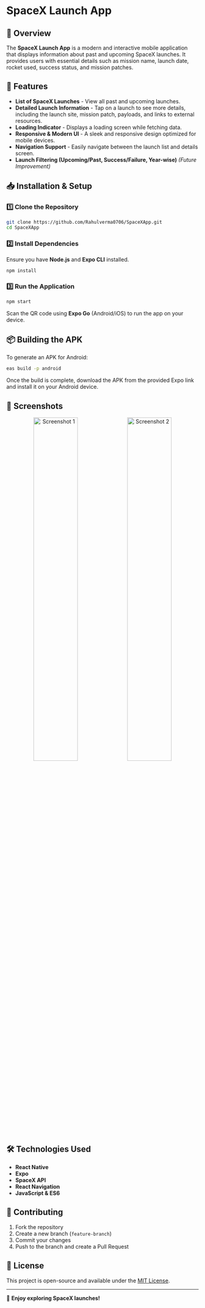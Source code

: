# SpaceX Launch App

## 🚀 Overview
The **SpaceX Launch App** is a modern and interactive mobile application that displays information about past and upcoming SpaceX launches. It provides users with essential details such as mission name, launch date, rocket used, success status, and mission patches.

## 📱 Features
- **List of SpaceX Launches** - View all past and upcoming launches.
- **Detailed Launch Information** - Tap on a launch to see more details, including the launch site, mission patch, payloads, and links to external resources.
- **Loading Indicator** - Displays a loading screen while fetching data.
- **Responsive & Modern UI** - A sleek and responsive design optimized for mobile devices.
- **Navigation Support** - Easily navigate between the launch list and details screen.
- **Launch Filtering (Upcoming/Past, Success/Failure, Year-wise)** *(Future Improvement)*

## 📥 Installation & Setup
### 1️⃣ Clone the Repository
```sh
git clone https://github.com/Rahulverma0706/SpaceXApp.git
cd SpaceXApp
```

### 2️⃣ Install Dependencies
Ensure you have **Node.js** and **Expo CLI** installed.
```sh
npm install
```

### 3️⃣ Run the Application
```sh
npm start
```
Scan the QR code using **Expo Go** (Android/iOS) to run the app on your device.

## 📦 Building the APK
To generate an APK for Android:
```sh
eas build -p android
```
Once the build is complete, download the APK from the provided Expo link and install it on your Android device.

## 📸 Screenshots 
<p align="center">
  <img src="https://github.com/user-attachments/assets/6372bb4b-d747-45f7-b9fa-63b06a25934b" alt="Screenshot 1" width="48%">
  <img src="https://github.com/user-attachments/assets/65390643-edf5-4558-a4c5-e30a36ce2cc9" alt="Screenshot 2" width="48%">
</p>


## 🛠 Technologies Used
- **React Native**
- **Expo**
- **SpaceX API**
- **React Navigation**
- **JavaScript & ES6**

## 📌 Contributing
1. Fork the repository
2. Create a new branch (`feature-branch`)
3. Commit your changes
4. Push to the branch and create a Pull Request

## 📜 License
This project is open-source and available under the [MIT License](LICENSE).

---

🚀 **Enjoy exploring SpaceX launches!**

